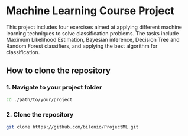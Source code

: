 # Machine Learning Course Project  

This project includes four exercises aimed at applying different machine learning techniques to solve classification problems. The tasks include Maximum Likelihood Estimation, Bayesian inference, Decision Tree and Random Forest classifiers, and applying the best algorithm for classification. 

## How to  clone the repository
### 1. Navigate to your project folder 
```bash
cd ./path/to/your/project 
```
### 2. Clone the repository  
```bash
git clone https://github.com/bilonio/ProjectML.git

